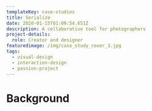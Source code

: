 ```yaml
---
templateKey: case-studies
title: Serialize
date: 2020-01-15T01:09:54.651Z
description: A collaborative tool for photographers
project-details:
  role: Creator and designer
featuredimage: /img/case_study_cover_3.jpg
tags:
  - visual-design
  - interaction-design
  - passion-project
---
```

# Background
